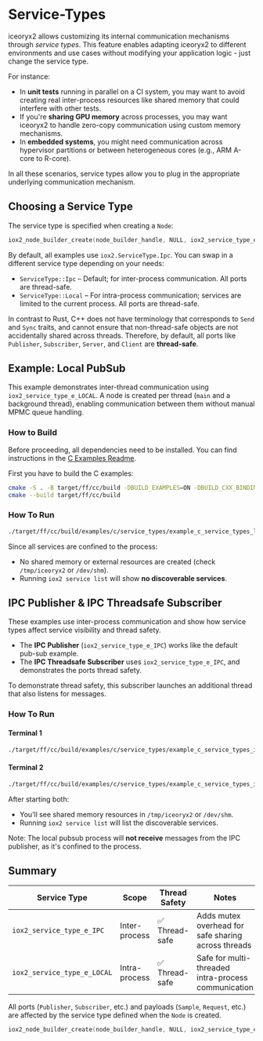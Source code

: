 # Service-Types

iceoryx2 allows customizing its internal communication mechanisms through
_service types_. This feature enables adapting iceoryx2 to different
environments and use cases without modifying your application logic -
just change the service type.

For instance:

* In **unit tests** running in parallel on a CI system, you may want to avoid
  creating real inter-process resources like shared memory that could interfere
  with other tests.
* If you're **sharing GPU memory** across processes, you may want iceoryx2 to
  handle zero-copy communication using custom memory mechanisms.
* In **embedded systems**, you might need communication across hypervisor
  partitions or between heterogeneous cores (e.g., ARM A-core to R-core).

In all these scenarios, service types allow you to plug in the appropriate
underlying communication mechanism.

## Choosing a Service Type

The service type is specified when creating a `Node`:

```c
iox2_node_builder_create(node_builder_handle, NULL, iox2_service_type_e_IPC, &node);
```

By default, all examples use `iox2.ServiceType.Ipc`. You can swap in a different
service type depending on your needs:

* `ServiceType::Ipc` – Default; for inter-process communication. All ports
  are thread-safe.
* `ServiceType::Local` – For intra-process communication; services are
  limited to the current process. All ports are thread-safe.

In contrast to Rust, C++ does not have terminology that corresponds
to `Send` and `Sync` traits, and cannot ensure that
non-thread-safe objects are not accidentally shared across threads. Therefore,
by default, all ports like `Publisher`, `Subscriber`, `Server`, and `Client`
are **thread-safe**.

## Example: Local PubSub

This example demonstrates inter-thread communication using
`iox2_service_type_e_LOCAL`. A node is created per thread (`main` and a
background thread), enabling communication between them without manual MPMC
queue handling.

### How to Build

Before proceeding, all dependencies need to be installed. You can find
instructions in the [C Examples Readme](../README.md).

First you have to build the C examples:

```sh
cmake -S . -B target/ff/cc/build -DBUILD_EXAMPLES=ON -DBUILD_CXX_BINDING=OFF
cmake --build target/ff/cc/build
```

### How To Run

```sh
./target/ff/cc/build/examples/c/service_types/example_c_service_types_local_pubsub
```

Since all services are confined to the process:

* No shared memory or external resources are created (check `/tmp/iceoryx2` or
  `/dev/shm`).
* Running `iox2 service list` will show **no discoverable services**.

## IPC Publisher & IPC Threadsafe Subscriber

These examples use inter-process communication and show how service types affect
service visibility and thread safety.

* The **IPC Publisher** (`iox2_service_type_e_IPC`) works like the default
  pub-sub example.
* The **IPC Threadsafe Subscriber** uses `iox2_service_type_e_IPC`, and
  demonstrates the ports thread safety.

To demonstrate thread safety, this subscriber launches an additional thread that
also listens for messages.

### How To Run

#### Terminal 1

```sh
./target/ff/cc/build/examples/c/service_types/example_c_service_types_ipc_publisher
```

#### Terminal 2

```sh
./target/ff/cc/build/examples/c/service_types/example_c_service_types_ipc_threadsafe_subscriber
```

After starting both:

* You’ll see shared memory resources in `/tmp/iceoryx2` or `/dev/shm`.
* Running `iox2 service list` will list the discoverable services.

Note: The local pubsub process will **not receive** messages from the IPC
publisher, as it's confined to the process.

## Summary

| Service Type                | Scope         | Thread Safety     | Notes                                               |
| --------------------------- | ------------- | ----------------- | --------------------------------------------------- |
| `iox2_service_type_e_IPC`   | Inter-process | ✅ Thread-safe     | Adds mutex overhead for safe sharing across threads |
| `iox2_service_type_e_LOCAL` | Intra-process | ✅ Thread-safe     | Safe for multi-threaded intra-process communication |

All ports (`Publisher`, `Subscriber`, etc.) and payloads (`Sample`, `Request`,
etc.) are affected by the service type defined when the `Node` is created.

```c
iox2_node_builder_create(node_builder_handle, NULL, iox2_service_type_e_IPC, &node);
```
